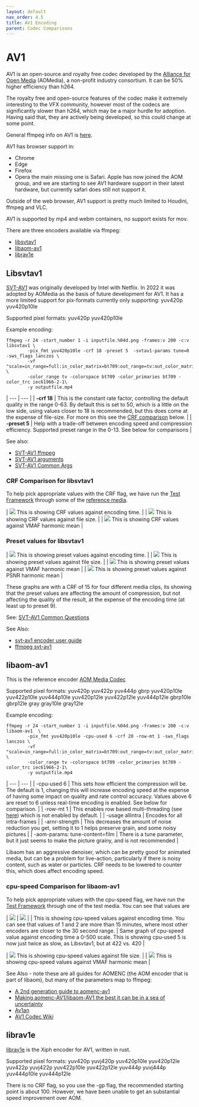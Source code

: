 ```yaml
---
layout: default
nav_order: 4.5
title: AV1 Encoding
parent: Codec Comparisons
---
```


# AV1

AV1 is an open-source and royalty free codec developed by the [Alliance for Open Media](https://en.wikipedia.org/wiki/Alliance_for_Open_Media) (AOMedia), a non-profit industry consortium. It can be 50% higher efficiency than h264. 

The royalty free and open-source features of the codec make it extremely interesting to the VFX community, however most of the codecs are significantly slower than h264, which may be a major hurdle for adoption. Having said that, they are actively being developed, so this could change at some point.

General ffmpeg info on AV1 is [here](https://trac.ffmpeg.org/wiki/Encode/AV1).

AV1 has browser support in:
   * Chrome
   * Edge
   * Firefox
   * Opera
the main missing one is Safari. Apple has now joined the AOM group, and we are starting to see AV1 hardware support in their latest hardware, but currently safari does still not support it.

Outside of the web browser, AV1 support is pretty much limited to Houdini, ffmpeg and VLC.

AV1 is supported by mp4 and webm containers, no support exists for mov.

There are three encoders available via ffmpeg:
* [libsvtav1](#libsvtav1)
* [libaom-av1](#libaom-av1)
* [librav1e](#librav1e)


## Libsvtav1
[SVT-AV1](https://gitlab.com/AOMediaCodec/SVT-AV1) was originally developed by Intel with Netflix. In 2022 it was adopted by AOMedia as the basis of future development for AV1.
It has a more limited support for pix-formats currently only supporting: yuv420p yuv420p10le

Supported pixel formats: yuv420p yuv420p10le

Example encoding:

<!---
name: test_libsvtav1
sources: 
- sourceimages/chip-chart-1080-16bit-noicc.png.yml
comparisontest:
   - testtype: idiff
     compare_image: ../sourceimages/chip-chart-1080-16bit-noicc-yuv420p10le.png
   - testtype: assertresults
     tests:
     - assert: less
       value: max_error
       less: 0.00195
-->
```
ffmpeg -r 24 -start_number 1 -i inputfile.%04d.png -frames:v 200 -c:v libsvtav1 \
        -pix_fmt yuv420p10le -crf 18 -preset 5  -svtav1-params tune=0 -sws_flags lanczos \
        -vf "scale=in_range=full:in_color_matrix=bt709:out_range=tv:out_color_matrix=bt709" \
        -color_range tv -colorspace bt709 -color_primaries bt709 -color_trc iec61966-2-1\
        -y outputfile.mp4
```

| --- | --- |
| **-crf 18** | This is the constant rate factor, controlling the default quality in the range 0-63. By default this is set to 50, which is a little on the low side, using values closer to 18 is recommended, but this does come at the expense of file-size. For more on this see the [CRF comparison](#crf-comparison-for-libsvtav1) below. |
| **-preset 5** | Help with a trade-off between encoding speed and compression efficiency. Supported preset range in the 0-13. See below for comparisons |

See also: 
   * [SVT-AV1 ffmpeg](https://gitlab.com/AOMediaCodec/SVT-AV1/-/blob/master/Docs/Ffmpeg.md)
   * [SVT-AV1 arguments](https://gitlab.com/AOMediaCodec/SVT-AV1/-/blob/master/Docs/Parameters.md)
   * [SVT-AV1 Common Args](https://gitlab.com/AOMediaCodec/SVT-AV1/-/blob/master/Docs/CommonQuestions.md)

### CRF Comparison for libsvtav1

To help pick appropriate values with the CRF flag, we have run the [Test Framework](enctests/README.html) through some of the [reference media](enctests/sources/enc_sources/README.html).

| ![](enctests/reference-results/av1-crf-test-encode_time.png)  This is showing CRF values against encoding time. |
| ![](enctests/reference-results/av1-crf-test-filesize.png) This is showing CRF values against file size. |
| ![](enctests/reference-results/av1-crf-test-vmaf_harmonic_mean.png) This is showing CRF values against VMAF harmonic mean |


### Preset values for libsvtav1

| ![](enctests/reference-results/av1-preset-test-encode_time.png)  This is showing preset values against encoding time. |
| ![](enctests/reference-results/av1-preset-test-filesize.png) This is showing preset values against file size. |
| ![](enctests/reference-results/av1-preset-test-vmaf_harmonic_mean.png) This is showing preset values against VMAF harmonic mean |
| ![](enctests/reference-results/av1-preset-test-psnr_y_harmonic_mean.png) This is showing preset values against PSNR harmonic mean |

These graphs are with a CRF of 15 for four different media clips, its showing that the preset values are affecting the amount of compression, but not affecting the quality of the result, at the expense of the encoding time (at least up to preset 9).


See: [SVT-AV1 Common Questions](https://gitlab.com/AOMediaCodec/SVT-AV1/-/blob/master/Docs/CommonQuestions.md)


See Also: 
   * [svt-av1 encoder user guide](https://gitlab.com/AOMediaCodec/SVT-AV1/-/blob/master/Docs/svt-av1_encoder_user_guide.md)
   * [ffmpeg svt-av1](https://gitlab.com/AOMediaCodec/SVT-AV1/-/blob/master/Docs/Ffmpeg.md)

## libaom-av1

This is the reference encoder [AOM Media Codec](https://github.com/AOMediaCodec/community/wiki)

Supported pixel formats:
yuv420p yuv422p yuv444p gbrp yuv420p10le yuv422p10le yuv444p10le yuv420p12le yuv422p12le yuv444p12le gbrp10le gbrp12le gray gray10le gray12le


Example encoding:

```
ffmpeg -r 24 -start_number 1 -i inputfile.%04d.png -frames:v 200 -c:v libaom-av1  \
        -pix_fmt yuv420p10le -cpu-used 6 -crf 20 -row-mt 1 -sws_flags lanczos \
        -vf "scale=in_range=full:in_color_matrix=bt709:out_range=tv:out_color_matrix=bt709" \
        -color_range tv -colorspace bt709 -color_primaries bt709 -color_trc iec61966-2-1\
        -y outputfile.mp4
```


| --- | --- |
| -cpu-used 6 | This sets how efficient the compression will be. The default is 1, changing this will increase encoding speed at the expense of having some impact on quality and rate control accuracy.  Values above 6 are reset to 6 unless real-time encoding is enabled. See below for comparison. |
| -row-mt 1 | This enables row based multi-threading (see [here](https://trac.ffmpeg.org/wiki/Encode/VP9#rowmt)) which is not enabled by default. |
| -usage allintra | Encodes for all intra-frames  |
| -arnr-strength | This decreases the amount of noise reduction you get, setting it to 1 helps preserve grain, and some noisy pictures |
| -aom-params: tune-content=film | There is a tune parameter, but it just seems to make the picture grainy, and is not recommended | 

Libaom has an aggressive denoiser, which can be pretty good for animated media, but can be a problem for live-action, particularly if there is noisy content, such as water or particles. CRF needs to be lowered to counter this, which does affect encoding speed.

### cpu-speed Comparison for libaom-av1

To help pick appropriate values with the cpu-speed flag, we have run the [Test Framework](enctests/README.html) through one of the test media. You can see that values are 

| ![](enctests/reference-results/aomav1-crf-test-encode_time.png)  | ![](enctests/reference-results/aomav1-crf-test-encode_time_zoom.png) |
| This is showing cpu-speed values against encoding time. You can see that values of 1 and 2 are more than 15 minutes, where most other encoders are closer to the 30 second range. | Same graph of cpu-speed value against encoding time a 0-500 scale. This is showing cpu-used 5 is now just twice as slow, as Libsvtav1, but at 422 vs. 420 |

| ![](enctests/reference-results/aomav1-crf-test-filesize.png) This is showing cpu-speed values against file size. |
| ![](enctests/reference-results/aomav1-crf-test-vmaf_harmonic_mean.png) This is showing cpu-speed values against VMAF harmonic mean |


See Also - note these are all guides for AOMENC (the AOM encoder that is part of libaom), but many of the parameters map to ffmpeg:
   * [A 2nd generation guide to aomenc-av1](https://forum.doom9.org/showthread.php?t=183906)
   * [Making aomenc-AV1/libaom-AV1 the best it can be in a sea of uncertainty](https://old.reddit.com/r/AV1/comments/lfheh9/encoder_tuning_part_2_making_aomencav1libaomav1/)
   * [Av1an](https://master-of-zen.github.io/Av1an/Encoders/aomenc.html)
   * [AV1 Codec Wiki](https://wiki.x266.mov/docs/encoders/aomenc)

## librav1e
[librav1e](https://github.com/xiph/rav1e) is the Xiph encoder for AV1, written in rust.

Supported pixel formats:
yuv420p yuvj420p yuv420p10le yuv420p12le yuv422p yuvj422p yuv422p10le yuv422p12le yuv444p yuvj444p yuv444p10le yuv444p12le

There is no CRF flag, so you use the -gp flag, the recommended starting point is about 100. However, we have been unable to get an substantial speed improvement over AOM.
